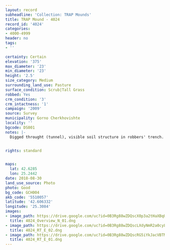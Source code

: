 ```yaml
---
layout: record
subheadline: 'Collection: TRAP Mounds'
title: TRAP Mound - 4024
record_id: '4024'
categories:
- 4000-4999
header: no
tags:
- ''

certainty: Certain
elevation: '375'
max_diameter: '23'
min_diameter: '23'
height: '2.5'
size_category: Medium
surrounding_land_use: Pasture
surface_condition: Scrub|Tall Grass
robbed: Yes
crm_condition: '3'
crm_intactness: '1'
campaign: '2009'
source: Survey
municipality: Gorno Cherkhovishte
locality: ''
bgcode: DS001
notes: |-
  Digged throught (tunnel), visible soil structure in robbers' trench.


rights: standard


maps:
  lat: 42.6285
  lon: 25.2442
date: 2018-08-30
land_use_source: Photo
photo: Good
bg_code: GCH004
akb_code: '5510057'
latitude: '42.606332'
longitude: '25.3084'
images:
- image_path: https://drive.google.com/uc?id=0B3Rg88wZDQscX0p3a2tHaXBqUXM
  title: 4024_Overview_N_01.dng
- image_path: https://drive.google.com/uc?id=0B3Rg88wZDQscLXdyNmR2a0cyLVU
  title: 4024_RT_E_02.dng
- image_path: https://drive.google.com/uc?id=0B3Rg88wZDQscRG5iYkJacVBTMXc
  title: 4024_RT_E_01.dng
---
```

